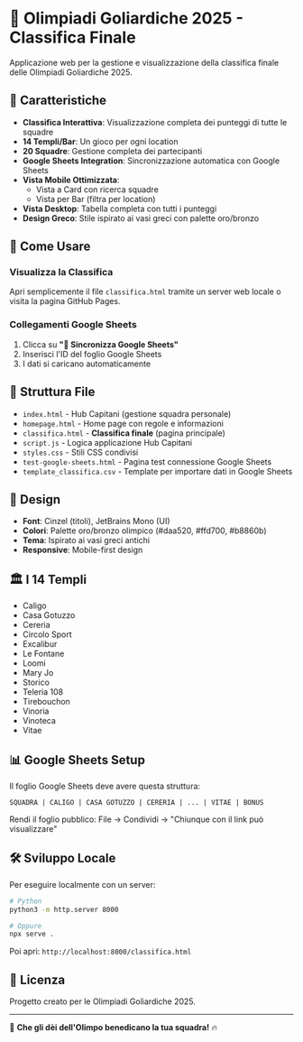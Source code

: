 # 🏺 Olimpiadi Goliardiche 2025 - Classifica Finale

Applicazione web per la gestione e visualizzazione della classifica finale delle Olimpiadi Goliardiche 2025.

## 🎯 Caratteristiche

- **Classifica Interattiva**: Visualizzazione completa dei punteggi di tutte le squadre
- **14 Templi/Bar**: Un gioco per ogni location
- **20 Squadre**: Gestione completa dei partecipanti
- **Google Sheets Integration**: Sincronizzazione automatica con Google Sheets
- **Vista Mobile Ottimizzata**:
  - Vista a Card con ricerca squadre
  - Vista per Bar (filtra per location)
- **Vista Desktop**: Tabella completa con tutti i punteggi
- **Design Greco**: Stile ispirato ai vasi greci con palette oro/bronzo

## 🚀 Come Usare

### Visualizza la Classifica

Apri semplicemente il file `classifica.html` tramite un server web locale o visita la pagina GitHub Pages.

### Collegamenti Google Sheets

1. Clicca su **"🔄 Sincronizza Google Sheets"**
2. Inserisci l'ID del foglio Google Sheets
3. I dati si caricano automaticamente

## 📁 Struttura File

- `index.html` - Hub Capitani (gestione squadra personale)
- `homepage.html` - Home page con regole e informazioni
- `classifica.html` - **Classifica finale** (pagina principale)
- `script.js` - Logica applicazione Hub Capitani
- `styles.css` - Stili CSS condivisi
- `test-google-sheets.html` - Pagina test connessione Google Sheets
- `template_classifica.csv` - Template per importare dati in Google Sheets

## 🎨 Design

- **Font**: Cinzel (titoli), JetBrains Mono (UI)
- **Colori**: Palette oro/bronzo olimpico (#daa520, #ffd700, #b8860b)
- **Tema**: Ispirato ai vasi greci antichi
- **Responsive**: Mobile-first design

## 🏛️ I 14 Templi

- Caligo
- Casa Gotuzzo
- Cereria
- Circolo Sport
- Excalibur
- Le Fontane
- Loomi
- Mary Jo
- Storico
- Teleria 108
- Tirebouchon
- Vinoria
- Vinoteca
- Vitae

## 📊 Google Sheets Setup

Il foglio Google Sheets deve avere questa struttura:

```
SQUADRA | CALIGO | CASA GOTUZZO | CERERIA | ... | VITAE | BONUS
```

Rendi il foglio pubblico: File → Condividi → "Chiunque con il link può visualizzare"

## 🛠️ Sviluppo Locale

Per eseguire localmente con un server:

```bash
# Python
python3 -m http.server 8000

# Oppure
npx serve .
```

Poi apri: `http://localhost:8000/classifica.html`

## 📜 Licenza

Progetto creato per le Olimpiadi Goliardiche 2025.

---

🏺 **Che gli dèi dell'Olimpo benedicano la tua squadra!** 🔥
